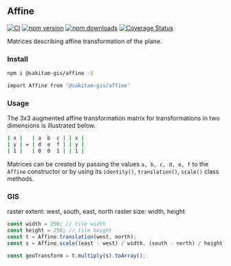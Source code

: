 ## Affine

[![CI](https://github.com/sakitam-gis/affine/actions/workflows/ci.yml/badge.svg)](https://github.com/sakitam-gis/affine/actions/workflows/ci.yml) [![npm version](https://badgen.net/npm/v/@sakitam-gis/affine)](https://npm.im/@sakitam-gis/affine) [![npm downloads](https://badgen.net/npm/dm/@sakitam-gis/affine)](https://npm.im/@sakitam-gis/affine) [![Coverage Status](https://coveralls.io/repos/github/sakitam-gis/affine/badge.svg?branch=master)](https://coveralls.io/github/sakitam-gis/affine?branch=master)

Matrices describing affine transformation of the plane.

### Install

```bash
npm i @sakitam-gis/affine -S

import Affine from '@sakitam-gis/affine'
```

### Usage

The 3x3 augmented affine transformation matrix for transformations in two
dimensions is illustrated below.

```bash
| x |   | a  b  c | | x |
| y | = | d  e  f | | y |
| 1 |   | 0  0  1 | | 1 |
```

Matrices can be created by passing the values ``a, b, c, d, e, f`` to the
``Affine`` constructor or by using its ``identity()``,
``translation()``, ``scale()`` class methods.

### GIS

raster extent: west, south, east, north
raster size: width, height

```js
const width = 256; // tile width
const height = 256; // tile height
const t = Affine.translation(west, north);
const s = Affine.scale((east - west) / width, (south - north) / height);

const geoTransform = t.multiply(s).toArray();
```
